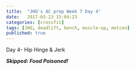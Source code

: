 ```yaml
---
title:  "JHO's AC prep Week 7 Day 4"
date:   2017-03-23 15:04:23
categories: [crossfit]
tags: [JHO, deadlift, bench, muscle-up, metcon]
published: true
---
```

Day 4- Hip Hinge & Jerk

**_Skipped: Food Poisoned!_**